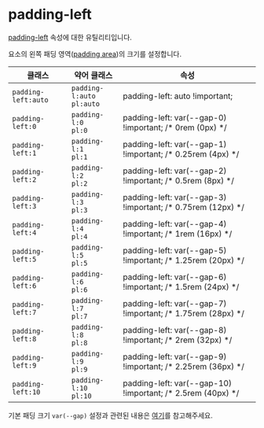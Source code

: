 # padding-left

[padding-left](https://developer.mozilla.org/en-US/docs/Web/CSS/padding-left) 속성에 대한 유틸리티입니다.

요소의 왼쪽 패딩 영역([padding area](https://developer.mozilla.org/en-US/docs/Web/CSS/CSS_box_model/Introduction_to_the_CSS_box_model#padding_area))의 크기를 설정합니다.

<table>
  <thead>
    <tr>
      <th scope="col">클래스</th>
      <th scope="col">약어 클래스</th>
      <th scope="col">속성</th>
    </tr>
  </thead>
  <tbody>
  <tr>
  <td><code>padding-left:auto</code></td>
  <td><code>padding-l:auto</code><br><code>pl:auto</code></td>
  <td><span class="code">padding-left: auto !important;</span></td>
</tr>
<tr>
  <td><code>padding-left:0</code></td>
  <td><code>padding-l:0</code><br><code>pl:0</code></td>
  <td><span class="code">padding-left: var(--gap-0) !important;</span> <span class="c:weak">/* 0rem (0px) */</span></td>
</tr>
<tr>
  <td><code>padding-left:1</code></td>
  <td><code>padding-l:1</code><br><code>pl:1</code></td>
  <td><span class="code">padding-left: var(--gap-1) !important;</span> <span class="c:weak">/* 0.25rem (4px) */</span></td>
</tr>
<tr>
  <td><code>padding-left:2</code></td>
  <td><code>padding-l:2</code><br><code>pl:2</code></td>
  <td><span class="code">padding-left: var(--gap-2) !important;</span> <span class="c:weak">/* 0.5rem (8px) */</span></td>
</tr>
<tr>
  <td><code>padding-left:3</code></td>
  <td><code>padding-l:3</code><br><code>pl:3</code></td>
  <td><span class="code">padding-left: var(--gap-3) !important;</span> <span class="c:weak">/* 0.75rem (12px) */</span></td>
</tr>
<tr>
  <td><code>padding-left:4</code></td>
  <td><code>padding-l:4</code><br><code>pl:4</code></td>
  <td><span class="code">padding-left: var(--gap-4) !important;</span> <span class="c:weak">/* 1rem (16px) */</span></td>
</tr>
<tr>
  <td><code>padding-left:5</code></td>
  <td><code>padding-l:5</code><br><code>pl:5</code></td>
  <td><span class="code">padding-left: var(--gap-5) !important;</span> <span class="c:weak">/* 1.25rem (20px) */</span></td>
</tr>
<tr>
  <td><code>padding-left:6</code></td>
  <td><code>padding-l:6</code><br><code>pl:6</code></td>
  <td><span class="code">padding-left: var(--gap-6) !important;</span> <span class="c:weak">/* 1.5rem (24px) */</span></td>
</tr>
<tr>
  <td><code>padding-left:7</code></td>
  <td><code>padding-l:7</code><br><code>pl:7</code></td>
  <td><span class="code">padding-left: var(--gap-7) !important;</span> <span class="c:weak">/* 1.75rem (28px) */</span></td>
</tr>
<tr>
  <td><code>padding-left:8</code></td>
  <td><code>padding-l:8</code><br><code>pl:8</code></td>
  <td><span class="code">padding-left: var(--gap-8) !important;</span> <span class="c:weak">/* 2rem (32px) */</span></td>
</tr>
<tr>
  <td><code>padding-left:9</code></td>
  <td><code>padding-l:9</code><br><code>pl:9</code></td>
  <td><span class="code">padding-left: var(--gap-9) !important;</span> <span class="c:weak">/* 2.25rem (36px) */</span></td>
</tr>
<tr>
  <td><code>padding-left:10</code></td>
  <td><code>padding-l:10</code><br><code>pl:10</code></td>
  <td><span class="code">padding-left: var(--gap-10) !important;</span> <span class="c:weak">/* 2.5rem (40px) */</span></td>
</tr>

  </tbody>

</table>

기본 패딩 크기 `var(--gap)` 설정과 관련된 내용은 [여기](../../variables/gap.md)를 참고해주세요.

